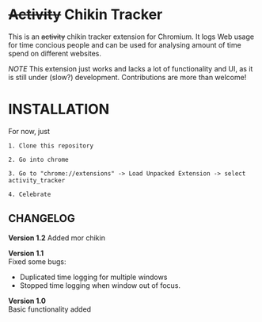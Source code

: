 ~~Activity~~ Chikin Tracker
================

This is an ~~activity~~ chikin tracker extension for Chromium. It logs Web usage for time concious people and can be used for analysing amount of time spend on different websites.

*NOTE* This extension just works and lacks a lot of functionality and UI, as it is still under (slow?) development. Contributions are more than welcome!

INSTALLATION
============
For now, just

    1. Clone this repository

    2. Go into chrome

    3. Go to "chrome://extensions" -> Load Unpacked Extension -> select activity_tracker

    4. Celebrate

CHANGELOG
---------

**Version 1.2**
Added mor chikin

**Version 1.1**  
Fixed some bugs:   

* Duplicated time logging for multiple windows  
* Stopped time logging when window out of focus.  

**Version 1.0**  
Basic functionality added
